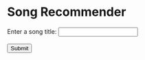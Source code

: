 <html>
  <head>
    <meta charset="UTF-8">
    <title>Song Recommender</title>
  </head>
  <body>
    <h1>Song Recommender</h1>
    <form id="song-form">
      <label for="song-title">Enter a song title:</label>
      <input type="text" id="song-title" name="song-title"><br><br>
      <button type="submit">Submit</button>
    </form>
    <div id="recommendations"></div>
    <script src="recommendations.js"></script>
  </body>
</html>

